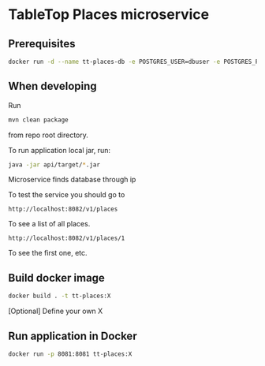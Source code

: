 # TableTop Places microservice

## Prerequisites

```bash
docker run -d --name tt-places-db -e POSTGRES_USER=dbuser -e POSTGRES_PASSWORD=postgres -e POSTGRES_DB=place -p 5434:5432 postgres:latest
```

## When developing

Run
```bash
mvn clean package
```
from repo root directory.

To run application local jar, run:
```bash
java -jar api/target/*.jar
```

Microservice finds database through ip

To test the service you should go to
```
http://localhost:8082/v1/places
```
To see a list of all places.

```
http://localhost:8082/v1/places/1
```
To see the first one, etc.

## Build docker image
```bash
docker build . -t tt-places:X
```

[Optional] Define your own X

## Run application in Docker
```bash
docker run -p 8081:8081 tt-places:X
```
